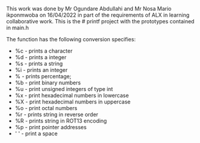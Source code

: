 This work was done by Mr Ogundare Abdullahi and Mr Nosa Mario ikponmwoba on 16/04/2022 in part of the 
requirements of ALX in learning collaborative work.
This is the # printf project with the prototypes contained in main.h


The function has the following conversion specifies:

+ %c - prints a character
+ %d - prints a  integer
+ %s - prints a string
+ %i - prints an integer
+ % - prints percentage;
+ %b - print binary numbers
+ %u - print unsigned integers of type int
+ %x - print hexadecimal numbers in lowercase
+ %X - print hexadecimal numbers in uppercase
+ %o - print octal numbers
+ %r - prints string in reverse order 
+ %R - prints string in ROT13 encoding
+ %p - print pointer addresses
+ ' ' - print a space
